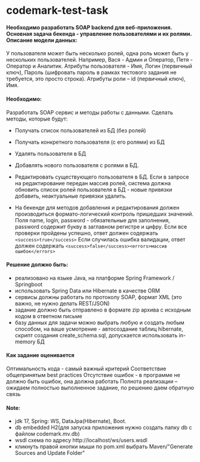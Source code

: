 # codemark-test-task

#### Необходимо разработать SOAP backend для веб-приложения. Основная задача бекенда - управление пользователями и их ролями. Описание модели данных:

У пользователя может быть несколько ролей, одна роль может быть у нескольких пользователей. Например, Вася - Админ и
Оператор, Петя - Оператор и Аналитик. Атрибуты пользователя - Имя, Логин (первичный ключ), Пароль (шифровать пароль в
рамках тестового задания не требуется, это просто строка). Атрибуты роли – id (первичный ключ), Имя.

#### Необходимо:

Разработать SOAP сервис и методы работы с данными. Сделать методы, которые будут:

* Получать список пользователей из БД (без ролей)
* Получать конкретного пользователя (с его ролями) из БД
* Удалять пользователя в БД
* Добавлять нового пользователя с ролями в БД.
* Редактировать существующего пользователя в БД. Если в запросе на редактирование передан массив ролей, система должна
  обновить список ролей пользователя в БД - новые привязки добавить, неактуальные привязки удалить.


* На бекенде для методов добавления и редактирования должен производиться формато-логический контроль пришедших
  значений. Поля name, login, password - обязательные для заполнения, password содержит букву в заглавном регистре и
  цифру. Если все проверки пройдены успешно, ответ должен содержать `<success>true</success>`
  Если случилась ошибка валидации, ответ должен содержать `<success>false</success><errors>массив ошибок</errors>`

#### Решение должно быть:

* реализовано на языке Java, на платформе Spring Framework / Springboot
* использовать Spring Data или Hibernate в качестве ORM
* сервисы должны работать по протоколу SOAP, формат XML (это важно, не нужно делать REST/JSON)
* задание должно быть отправлено в формате zip архива с исходным кодом в ответном письме
* базу данных для задачи можно выбрать любую и создать любым способом, на ваше усмотрение - автосоздание таблиц
  hibernate, скрипт создания create_schema.sql, допускается использовать in-memory БД

#### Как задание оценивается

Оптимальность кода - самый важный критерий Соответствие общепринятым best practices Отсутствие ошибок - в программе не
должно быть ошибок, она должна работать Полнота реализации – ожидаем полностью выполненное задание, по решению даем
обратную связь

#### Note:

* jdk 17, Spring: WS, DataJpa(Hibernate), Boot.
* db embedded H2(для запуска приложения нужно создать папку db с файлом codemark.mv.db)
* wsdl схема по адресу http://localhost/ws/users.wsdl
* кликнуть правой кнопки мыши по pom.xml выбрать Maven/"Generate Sources and Update Folder"